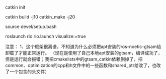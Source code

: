 catkin init

catkin build -j10
catkin_make -j20

source devel/setup.bash


roslaunch rio rio.launch visualize:=true

注意：
1、这个框架很离谱，不知道为什么必须把apt安装的ros-noetic-gtsam给卸载了才能正常运行。
（现在是使用了自己本地apt安装的gtsam，编译成功了，但是运行就会报错；我把cmakelists中的gtsam_catkin依赖删掉了，把common、optimization的cpp和h文件中的一些函数和shared_ptr给改了，也改了一个包含的头文件）
